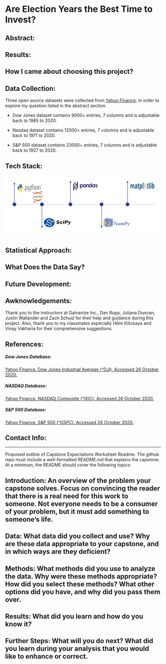 # Are Election Years the Best Time to Invest?

## Abstract:

## Results:

## How I came about choosing this project?

## Data Collection:
  Three open source datasets were collected from [Yahoo Finance](https://finance.yahoo.com/), in order to explore my question listed in the abstract section.
  
  * Dow Jones dataset contains 9000+ entries, 7 columns and is adjustable back to 1985 to 2020.
  
  * Nasdaq dataset contains 12000+ entries, 7 columns and is adjustable back to 1971 to 2020.
  
  * S&P 500 dataset contains 23000+ entries, 7 columns and is adjustable back to 1927 to 2020.

## Tech Stack:

  ![alt text](https://github.com/yamasjose11/index-elections/blob/main/images/Screenshot%20from%202020-11-01%2013-37-15.png?raw=true) 

## Statistical Approach:

## What Does the Data Say?

## Future Development:

## Awknowledgements:
  Thank you to the instructors at Galvanize Inc., Dan Rupp, Juliana Duncan, Justin Wallander and Zach Schuiz for their help and guidance during this project. Also, thank you to my classmates especially Hilmi Kilickaya and Vinay Vakharia for their comprehensive suggestions.
  
## References:
##### Dow Jones Database:
  [Yahoo Finance. Dow Jones Industrial Average (^DJI). Accessed 26 October 2020.](https://finance.yahoo.com/quote/%5EDJI/history?p=%5EDJI)
    
##### NASDAQ Database:
  [Yahoo Finance. NASDAQ Composite (^IXIC). Accessed 26 October 2020.](https://finance.yahoo.com/quote/%5EIXIC/history?p=%5EIXIC)
    
##### S&P 500 Database:
  [Yahoo Finance. S&P 500 (^GSPC). Accessed 26 October 2020.](https://finance.yahoo.com/quote/%5EGSPC/history?p=%5EGSPC)
    
    
## Contact Info:

________________________________
Proposed outline of Capstone Expectations Worksheet 
Readme. The github repo must include a well-formatted README.md that explains the capstone. At a minimum, the README should cover the following topics: 

## Introduction: An overview of the problem your capstone solves. Focus on convincing the reader that there is a real need for this work to someone. Not everyone needs to be a consumer of your problem, but it must add something to someone’s life. 

## Data: What data did you collect and use? Why are these data appropriate to your capstone, and in which ways are they deficient? 

## Methods: What methods did you use to analyze the data. Why were these methods appropriate? How did you select these methods? What other options did you have, and why did you pass them over. 

## Results: What did you learn and how do you know it? 

## Further Steps: What will you do next? What did you learn during your analysis that you would like to enhance or correct. 

